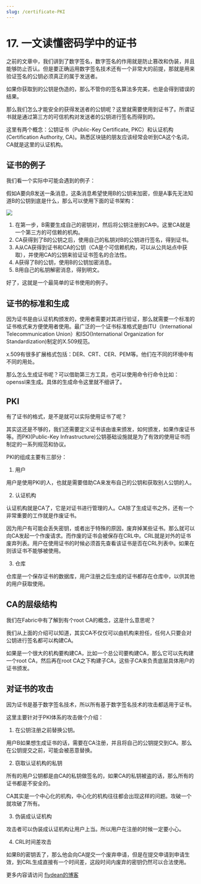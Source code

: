 ```yaml
---
slug: /certificate-PKI
---
```


# 17. 一文读懂密码学中的证书

之前的文章中，我们讲到了数字签名，数字签名的作用就是防止篡改和伪装，并且能够防止否认。但是要正确运用数字签名技术还有一个非常大的前提，那就是用来验证签名的公钥必须真正的属于发送者。

如果你获取到的公钥是伪造的，那么不管你的签名算法多完美，也是会得到错误的结果。

那么我们怎么才能安全的获得发送者的公钥呢？这里就需要使用到证书了。所谓证书就是通过第三方的可信机构对发送者的公钥进行签名而得到的。

这里有两个概念：公钥证书（Public-Key Certificate, PKC）和认证机构(Certification Authority, CA)。熟悉区块链的朋友应该经常会听到CA这个名词，CA就是这里的认证机构。

## 证书的例子

我们看一个实际中可能会遇到的例子：

假如A要向B发送一条消息，这条消息希望使用B的公钥来加密，但是A事先无法知道B的公钥到底是什么，那么可以使用下面的证书架构：

![](https://img-blog.csdnimg.cn/20200330222539543.png)

1. 在第一步，B需要生成自己的密钥对，然后将公钥注册到CA中。这里CA就是一个第三方的可信赖的机构。
2. CA获得到了B的公钥之后，使用自己的私钥对B的公钥进行签名，得到证书。
3. A从CA获得到证书和CA的公钥（CA是个可信赖机构，可以从公共站点中获取），并使用CA的公钥来验证证书签名的合法性。
4. A获得了B的公钥，使用B的公钥加密消息。
5. B用自己的私钥解密消息，得到明文。

好了，这就是一个最简单的证书使用的例子。

## 证书的标准和生成

因为证书是由认证机构颁发的，使用者需要对其进行验证，那么就需要一个标准的证书格式来方便使用者使用。最广泛的一个证书标准格式是由ITU（International Telecommunication Union）和ISO(International Organization for Standardization)制定的X.509规范。

x.509有很多扩展格式包括：DER、CRT、CER、PEM等。他们在不同的环境中有不同的用处。

那么怎么生成证书呢？可以借助第三方工具，也可以使用命令行命令比如：openssl来生成。具体的生成命令这里就不细讲了。

## PKI

有了证书的格式，是不是就可以实际使用证书了呢？

其实这还是不够的，我们还需要定义证书该由谁来颁发，如何颁发，如果作废证书等。而PKI(Public-Key Infrastructure)公钥基础设施就是为了有效的使用证书而制定的一系列规范和协议。

PKI的组成主要有三部分：

1. 用户

用户是使用PKI的人，也就是需要借助CA来发布自己的公钥和获取别人公钥的人。

2. 认证机构

认证机构就是CA了，它是对证书进行管理的人。CA除了生成证书之外，还有一个非常重要的工作就是作废证书。

因为用户有可能会丢失密钥，或者出于特殊的原因，废弃掉某些证书。那么就可以向CA发起一个作废请求。而作废的证书会被保存在CRL中。CRL就是对外的证书废弃列表。用户在使用证书的时候必须首先查看该证书是否在CRL列表中。如果在则该证书不能够被使用。

3. 仓库

仓库是一个保存证书的数据库，用户注册之后生成的证书都存在仓库中，以供其他的用户获取使用。

## CA的层级结构

我们在Fabric中有了解到有个root CA的概念，这是什么意思呢？

我们从上面的介绍可以知道，其实CA不仅仅可以由机构来担任，任何人只要会对公钥进行签名都可以构建CA。

如果是一个很大的机构要构建CA，比如一个总公司要构建CA，那么它可以先构建一个root CA，然后再在root CA之下构建子CA，这些子CA来负责底层具体用户的证书颁发。

## 对证书的攻击

因为证书是基于数字签名技术，所以所有基于数字签名技术的攻击都适用于证书。

这里主要针对于PKI体系的攻击做个介绍：

1. 在公钥注册之前替换公钥。

用户B如果想生成证书的话，需要在CA注册，并且将自己的公钥提交到CA。那么在公钥提交之前，可能会被恶意替换。

2. 窃取认证机构的私钥

所有的用户公钥都是由CA的私钥做签名的，如果CA的私钥被盗的话，那么所有的证书都是不安全的。

CA其实是一个中心化的机构，中心化的机构往往都会出现这样的问题。攻破一个就攻破了所有。

3. 伪装成认证机构

攻击者可以伪装成认证机构让用户上当。所以用户在注册的时候一定要小心。

4. CRL时间差攻击

如果B的密钥丢了，那么他会向CA提交一个废弃申请，但是在提交申请到申请生效，到CRL生成直接有一个时间差，这段时间内废弃的密钥仍然可以合法使用。

更多内容请访问 [flydean的博客](http://www.flydean.com)




